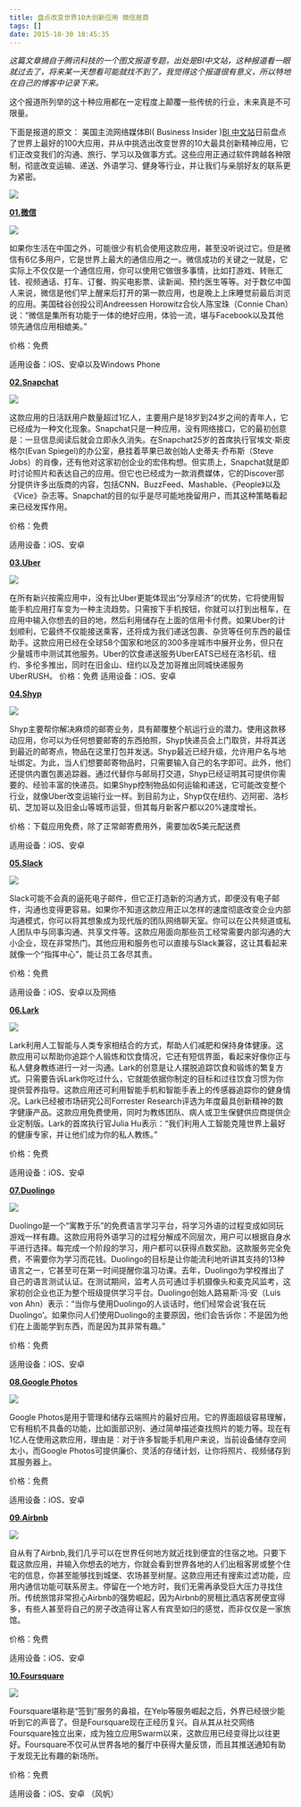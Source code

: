 ```yaml
---
title: 盘点改变世界10大创新应用 微信居首
tags: []
date: 2015-10-30 10:45:35
---
```


_这篇文章摘自于腾讯科技的一个图文报道专题，出处是BI中文站，这种报道看一眼就过去了，将来某一天想看可能就找不到了，我觉得这个报道很有意义，所以特地在自己的博客中记录下来。_

这个报道所列举的这十种应用都在一定程度上颠覆一些传统的行业，未来真是不可限量。

下面是报道的原文：
美国主流网络媒体BI( Business Insider )[BI 中文站](http://tech.qq.com/bi.htm)日前盘点了世界上最好的100大应用，并从中挑选出改变世界的10大最具创新精神应用，它们正改变我们的沟通、旅行、学习以及做事方式。这些应用正通过软件跨越各种限制，彻底改变运输、递送、外语学习、健身等行业，并让我们与亲朋好友的联系更为紧密。

![](/image/BI.png)

**[01.微信](http://weixin.qq.com/)**

![](/image/weixin.jpg)

如果你生活在中国之外，可能很少有机会使用这款应用，甚至没听说过它。但是微信有6亿多用户，它是世界上最大的通信应用之一。微信成功的关键之一就是，它实际上不仅仅是一个通信应用，你可以使用它做很多事情，比如打游戏、转账汇钱、视频通话、打车、订餐、购买电影票、读新闻、预约医生等等。对于数亿中国人来说，微信是他们早上醒来后打开的第一款应用，也是晚上上床睡觉前最后浏览的应用。美国硅谷创投公司Andreessen Horowitz合伙人陈宝珠（Connie Chan）说：“微信是集所有功能于一体的绝好应用，体验一流，堪与Facebook以及其他领先通信应用相媲美。”

价格：免费

适用设备：iOS、安卓以及Windows Phone

**[02.Snapchat](http://36kr.com/p/208443.html)**

![](/image/Snapchat.jpg)

这款应用的日活跃用户数量超过1亿人，主要用户是18岁到24岁之间的青年人，它已经成为一种文化现象。Snapchat只是一种应用，没有网络接口，它的最初创意是：一旦信息阅读后就会立即永久消失。在Snapchat25岁的首席执行官埃文·斯皮格尔(Evan Spiegel)的办公室，悬挂着苹果已故创始人史蒂夫·乔布斯（Steve Jobs）的肖像，还有他对这家初创企业的宏伟构想。但实质上，Snapchat就是即时讨论照片和表达自己的应用。但它也已经成为一款消费媒体，它的Discover部分提供许多出版商的内容，包括CNN、BuzzFeed、Mashable、《People》以及《Vice》杂志等。Snapchat的目的似乎是尽可能地挽留用户，而其这种策略看起来已经发挥作用。

价格：免费

适用设备：iOS、安卓

**[03.Uber](https://www.uber.com.cn/)**

![](/image/Uber.jpg)

在所有新兴按需应用中，没有比Uber更能体现出“分享经济”的优势，它将使用智能手机应用打车变为一种主流趋势。只需按下手机按钮，你就可以打到出租车，在应用中输入你想去的目的地，然后利用储存在上面的信用卡付费。如果Uber的计划顺利，它最终不仅能接送乘客，还将成为我们递送包裹、杂货等任何东西的最佳助手。这款应用已经在全球58个国家和地区的300多座城市中展开业务，但只在少量城市中测试其他服务。Uber的饮食递送服务UberEATS已经在洛杉矶、纽约、多伦多推出，同时在旧金山、纽约以及芝加哥推出同城快递服务UberRUSH。
价格：免费
适用设备：iOS、安卓  

**[04.Shyp](http://36kr.com/p/531445.html)**

![](/image/Shyp.jpg)

Shyp主要帮你解决麻烦的邮寄业务，具有颠覆整个航运行业的潜力。使用这款移动应用，你可以为任何想要邮寄的东西拍照，Shyp快递员会上门取货，并将其送到最近的邮寄点，物品在这里打包并发送。Shyp最近已经升级，允许用户名与地址绑定。为此，当人们想要邮寄物品时，只需要输入自己的名字即可。此外，他们还提供内置包裹追踪器。通过代替你与邮局打交道，Shyp已经证明其可提供你需要的、经验丰富的快递员。如果Shyp控制物品如何运输和递送，它可能改变整个行业，就像Uber改变运输行业一样。到目前为止，Shyp仅在纽约、迈阿密、洛杉矶、芝加哥以及旧金山等城市运营，但其每月新客户都以20%速度增长。

价格：下载应用免费，除了正常邮寄费用外，需要加收5美元配送费

适用设备：iOS、安卓  

**[05.Slack](http://36kr.com/p/531591.html)**

![](/image/Slack.png)

Slack可能不会真的逼死电子邮件，但它正打造新的沟通方式，即便没有电子邮件，沟通也变得更容易。如果你不知道这款应用正以怎样的速度彻底改变企业内部沟通模式，你可以将其想象成为现代版的团队网络聊天室。你可以在公共频道或私人团队中与同事沟通、共享文件等。这款应用面向那些员工经常需要内部沟通的大小企业，现在非常热门。其他应用和服务也可以直接与Slack兼容，这让其看起来就像一个“指挥中心”，能让员工各尽其责。

价格：免费

适用设备：iOS、安卓以及网络  

**[06.Lark](http://www.yigoonet.com/article/22514192.html)**

![](/image/Lark.jpg)

Lark利用人工智能与人类专家相结合的方式，帮助人们减肥和保持身体健康。这款应用可以帮助你追踪个人锻炼和饮食情况，它还有短信界面，看起来好像你正与私人健身教练进行一对一沟通。Lark的创意是让人摆脱追踪饮食和锻炼的繁复方式。只需要告诉Lark你吃过什么，它就能依据你制定的目标和过往饮食习惯为你提供营养指导。这款应用还可利用智能手机和智能手表上的传感器追踪你的健身情况。Lark已经被市场研究公司Forrester Research评选为年度最具创新精神的数字健康产品。这款应用免费使用，同时为教练团队、病人或卫生保健供应商提供企业定制版。Lark的首席执行官Julia Hu表示：“我们利用人工智能克隆世界上最好的健康专家，并让他们成为你的私人教练。”

价格：免费

适用设备：iOS、安卓   

**[07.Duolingo](http://www.duolingo.cn/)**

![](/image/Duolingo.png)

Duolingo是一个“寓教于乐”的免费语言学习平台，将学习外语的过程变成如同玩游戏一样有趣。这款应用将外语学习的过程分解成不同层次，用户可以根据自身水平进行选择。每完成一个阶段的学习，用户都可以获得点数奖励。这款服务完全免费，不需要你为学习而花钱。Duolingo的目标是让你能流利地听讲其支持的13种语言之一，它甚至可在第一时间提醒你温习功课。去年，Duolingo为学校推出了自己的语言测试认证。在测试期间，监考人员可通过手机摄像头和麦克风监考，这家初创企业也正为整个班级提供学习平台。Duolingo创始人路易斯·冯·安（Luis von Ahn）表示：“当你与使用Duolingo的人谈话时，他们经常会说‘我在玩Duolingo’。如果你问人们使用Duolingo的主要原因，他们会告诉你：不是因为他们在上面能学到东西，而是因为其非常有趣。”

价格：免费

适用设备：iOS、安卓   

**[08.Google Photos](http://news.mydrivers.com/1/432/432335.htm)**

![](/image/Google_Photos.png)

Google Photos是用于管理和储存云端照片的最好应用。它的界面超级容易理解，它有相机不具备的功能，比如面部识别、通过简单描述查找照片的能力等。现在有1亿人在使用这款应用，理由是：对于许多智能手机用户来说，当前设备储存空间太小，而Google Photos可提供廉价、灵活的存储计划，让你将照片、视频储存到其服务器上。

价格：免费

适用设备：iOS、安卓   

**[09.Airbnb](http://36kr.com/p/211547.html)**

![](/image/Airbnb.jpg)

自从有了Airbnb,我们几乎可以在世界任何地方就近找到便宜的住宿之地。只要下载这款应用，并输入你想去的地方，你就会看到世界各地的人们出租客房或整个住宅的信息，你甚至能够找到城堡、农场甚至树屋。这款应用还有搜索过滤功能，应用内通信功能可联系房主。停留在一个地方时，我们无需再承受巨大压力寻找住所。传统旅馆非常担心Airbnb的强势崛起，因为Airbnb的房租比酒店客房便宜得多，有些人甚至将自己的房子改造得让客人有宾至如归的感觉，而非仅仅是一家旅馆。

价格：免费

适用设备：iOS、安卓   

**[10.Foursquare](http://mashable.com/category/foursquare/)**

![](/it看吧/Foursquare.jpg)

Foursquare堪称是“签到”服务的鼻祖，在Yelp等服务崛起之后，外界已经很少能听到它的声音了。但是Foursquare现在正经历复兴。自从其从社交网络Foursquare独立出来，成为独立应用Swarm以来，这款应用已经变得比以往更好。Foursquare不仅可从世界各地的餐厅中获得大量反馈，而且其推送通知有助于发现无比有趣的新场所。

价格：免费

适用设备：iOS、安卓 （风帆）